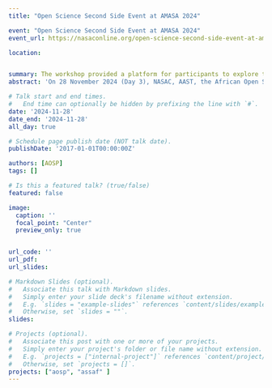 ```yaml
---
title: "Open Science Second Side Event at AMASA 2024"

event: "Open Science Second Side Event at AMASA 2024"
event_url: https://nasaconline.org/open-science-second-side-event-at-amasa-2024-day-3-insights/

location: 


summary: The workshop provided a platform for participants to explore the role of open science in enhancing Africa’s resilience to health and environmental challenges. It also focused on leveraging open science to address One Health issues and improve natural hazards resilience across the continent.
abstract: 'On 28 November 2024 (Day 3), NASAC, AAST, the African Open Science Platform (AOSP), CODATA, and Periperi-U organized an Open Science workshop side event on “Harnessing Open Science for One Health and Natural Hazards Resilience in Africa: Strengthening Academies of Science and Universities as Leaders in Open Science."'

# Talk start and end times.
#   End time can optionally be hidden by prefixing the line with `#`.
date: '2024-11-28'
date_end: '2024-11-28'
all_day: true

# Schedule page publish date (NOT talk date).
publishDate: '2017-01-01T00:00:00Z'

authors: [AOSP]
tags: []

# Is this a featured talk? (true/false)
featured: false

image:
  caption: ''
  focal_point: "Center"
  preview_only: true


url_code: ''
url_pdf: 
url_slides: 

# Markdown Slides (optional).
#   Associate this talk with Markdown slides.
#   Simply enter your slide deck's filename without extension.
#   E.g. `slides = "example-slides"` references `content/slides/example-slides.md`.
#   Otherwise, set `slides = ""`.
slides:

# Projects (optional).
#   Associate this post with one or more of your projects.
#   Simply enter your project's folder or file name without extension.
#   E.g. `projects = ["internal-project"]` references `content/project/deep-learning/index.md`.
#   Otherwise, set `projects = []`.
projects: ["aosp", "assaf" ]
---
```


